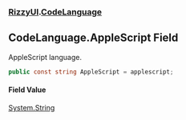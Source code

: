 ### [RizzyUI](RizzyUI 'RizzyUI').[CodeLanguage](RizzyUI.CodeLanguage 'RizzyUI.CodeLanguage')

## CodeLanguage.AppleScript Field

AppleScript language.

```csharp
public const string AppleScript = applescript;
```

#### Field Value
[System.String](https://docs.microsoft.com/en-us/dotnet/api/System.String 'System.String')